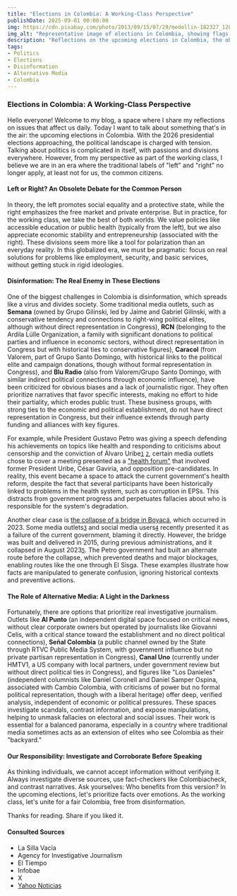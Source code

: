 ```yaml
---
title: "Elections in Colombia: A Working-Class Perspective"
publishDate: 2025-09-01 00:00:00
img: https://cdn.pixabay.com/photo/2013/09/15/07/29/medellin-182327_1280.jpg
img_alt: "Representative image of elections in Colombia, showing flags and voters."
description: "Reflections on the upcoming elections in Colombia, the obsolescence of ideological divisions, and the impact of disinformation on the working class."
tags:
- Politics
- Elections
- Disinformation
- Alternative Media
- Colombia
---
```


### Elections in Colombia: A Working-Class Perspective

Hello everyone\! Welcome to my blog, a space where I share my reflections on issues that affect us daily. Today I want to talk about something that's in the air: the upcoming elections in Colombia. With the 2026 presidential elections approaching, the political landscape is charged with tension. Talking about politics is complicated in itself, with passions and divisions everywhere. However, from my perspective as part of the working class, I believe we are in an era where the traditional labels of "left" and "right" no longer apply, at least not for us, the common citizens.

#### Left or Right? An Obsolete Debate for the Common Person

In theory, the left promotes social equality and a protective state, while the right emphasizes the free market and private enterprise. But in practice, for the working class, we take the best of both worlds. We value policies like accessible education or public health (typically from the left), but we also appreciate economic stability and entrepreneurship (associated with the right). These divisions seem more like a tool for polarization than an everyday reality. In this globalized era, we must be pragmatic: focus on real solutions for problems like employment, security, and basic services, without getting stuck in rigid ideologies.

#### Disinformation: The Real Enemy in These Elections

One of the biggest challenges in Colombia is disinformation, which spreads like a virus and divides society. Some traditional media outlets, such as **Semana** (owned by Grupo Gilinski, led by Jaime and Gabriel Gilinski, with a conservative tendency and connections to right-wing political elites, although without direct representation in Congress), **RCN** (belonging to the Ardila Lülle Organization, a family with significant donations to political parties and influence in economic sectors, without direct representation in Congress but with historical ties to conservative figures), **Caracol** (from Valorem, part of Grupo Santo Domingo, with historical links to the political elite and campaign donations, though without formal representation in Congress), and **Blu Radio** (also from Valorem/Grupo Santo Domingo, with similar indirect political connections through economic influence), have been criticized for obvious biases and a lack of journalistic rigor. They often prioritize narratives that favor specific interests, making no effort to hide their partiality, which erodes public trust. These business groups, with strong ties to the economic and political establishment, do not have direct representation in Congress, but their influence extends through party funding and alliances with key figures.

For example, while President Gustavo Petro was giving a speech defending his achievements on topics like health and responding to criticisms about censorship and the conviction of Álvaro Uribe[`1`](https://www.google.com/search?q=%5Bhttps://www.lasillavacia.com/en-vivo/uribe-carbon-censura-y-salud-la-alocucion-de-petro-en-frases/%5D\(https://www.lasillavacia.com/en-vivo/uribe-carbon-censura-y-salud-la-alocucion-de-petro-en-frases/\)) [`2`](https://www.google.com/search?q=%5Bhttps://www.agenciapi.co/noticia/politica/alocucion-presidencial-petro-defiende-sus-logros-y-habla-de-condena-alvaro-uribe%5D\(https://www.agenciapi.co/noticia/politica/alocucion-presidencial-petro-defiende-sus-logros-y-habla-de-condena-alvaro-uribe\)), certain media outlets chose to cover a meeting presented as a ["health forum"](https://www.elespectador.com/politica/elecciones-colombia-2026/uribe-gaviria-y-aspirantes-a-la-presidencia-de-oposicion-se-unen-en-foro-sobre-salud-del-nuevo-liberalismo-noticias-hoy/) that involved former President Uribe, César Gaviria, and opposition pre-candidates. In reality, this event became a space to attack the current government's health reform, despite the fact that several participants have been historically linked to problems in the health system, such as corruption in EPSs. This distracts from government progress and perpetuates fallacies about who is responsible for the system's degradation.

Another clear case is [the collapse of a bridge in Boyacá](https://x.com/InviasOficial/status/1961436476081631470), which occurred in 2023. Some media outlets[`3`](https://www.google.com/search?q=%5Bhttps://www.semana.com/politica/articulo/presidente-petro-dijo-que-los-puentes-se-caen-por-la-maximizacion-de-las-utilidades-critico-que-la-educacion-no-tenga-mas-recursos/202318/%5D\(https://www.semana.com/politica/articulo/presidente-petro-dijo-que-los-puentes-se-caen-por-la-maximizacion-de-las-utilidades-critico-que-la-educacion-no-tenga-mas-recursos/202318/\)) and social media users[`4`](https://www.google.com/search?q=%5Bhttps://www.infobae.com/colombia/2025/08/29/no-mienta-asi-le-contesto-petro-a-usuario-que-publico-como-noticia-urgente-foto-del-colapso-de-puente-en-boyaca-que-sucedio-en-2023/%5D\(https://www.infobae.com/colombia/2025/08/29/no-mienta-asi-le-contesto-petro-a-usuario-que-publico-como-noticia-urgente-foto-del-colapso-de-puente-en-boyaca-que-sucedio-en-2023/\)) recently presented it as a failure of the current government, blaming it directly. However, the bridge was built and delivered in 2015, during previous administrations, and it collapsed in August 2023[`5`](https://www.google.com/search?q=%5Bhttps://x.com/InviasOficial/status/1961436476081631470%5D\(https://x.com/InviasOficial/status/1961436476081631470\)). The Petro government had built an alternate route before the collapse, which prevented deaths and major blockages, enabling routes like the one through El Sisga. These examples illustrate how facts are manipulated to generate confusion, ignoring historical contexts and preventive actions.

#### The Role of Alternative Media: A Light in the Darkness

Fortunately, there are options that prioritize real investigative journalism. Outlets like **Al Punto** (an independent digital space focused on critical news, without clear corporate owners but operated by journalists like Giovanni Celis, with a critical stance toward the establishment and no direct political connections), **Señal Colombia** (a public channel owned by the State through RTVC Public Media System, with government influence but no private partisan representation in Congress), **Canal Uno** (currently under HMTV1, a US company with local partners, under government review but without direct political ties in Congress), and figures like "Los Danieles" (independent columnists like Daniel Coronell and Daniel Samper Ospina, associated with Cambio Colombia, with criticisms of power but no formal political representation, though with a liberal heritage) offer deep, verified analysis, independent of economic or political pressures. These spaces investigate scandals, contrast information, and expose manipulations, helping to unmask fallacies on electoral and social issues. Their work is essential for a balanced panorama, especially in a country where traditional media sometimes acts as an extension of elites who see Colombia as their "backyard."

#### Our Responsibility: Investigate and Corroborate Before Speaking

As thinking individuals, we cannot accept information without verifying it. Always investigate diverse sources, use fact-checkers like Colombiacheck, and contrast narratives. Ask yourselves: Who benefits from this version? In the upcoming elections, let's prioritize facts over emotions. As the working class, let's unite for a fair Colombia, free from disinformation.

Thanks for reading. Share if you liked it.

#### Consulted Sources

- La Silla Vacía
- Agency for Investigative Journalism
- El Tiempo
- Infobae
- X
- [Yahoo Noticias](https://es-us.noticias.yahoo.com/gobierno-petro-busca-destrabar-paro-124000154.html)
